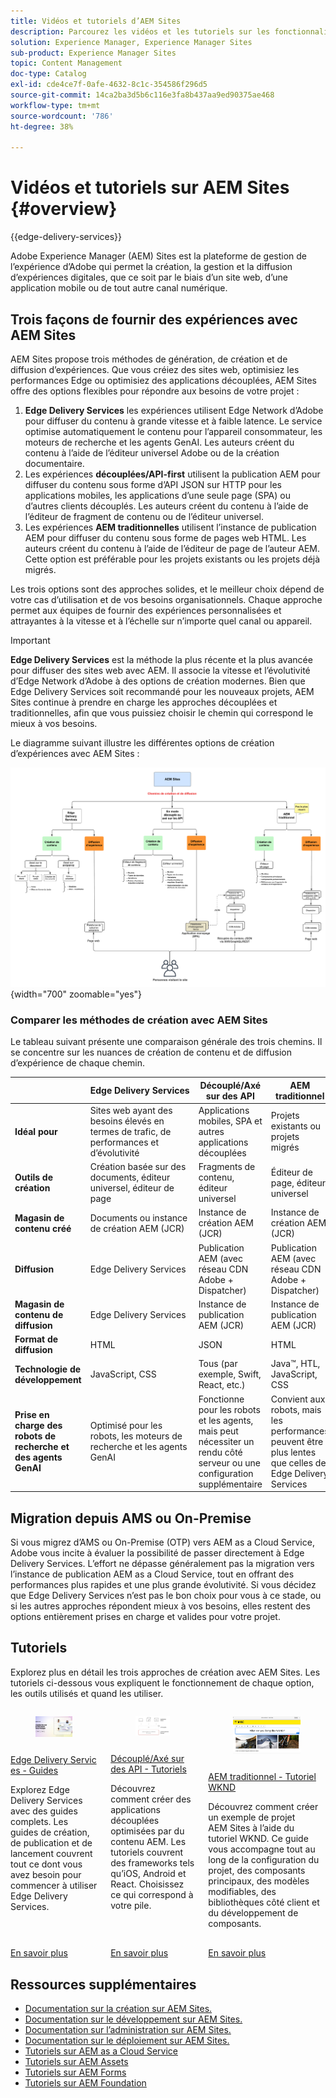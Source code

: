 ```yaml
---
title: Vidéos et tutoriels d’AEM Sites
description: Parcourez les vidéos et les tutoriels sur les fonctionnalités d’Adobe Experience Manager Sites. AEM Sites est une plateforme de gestion de l’expérience de premier plan.
solution: Experience Manager, Experience Manager Sites
sub-product: Experience Manager Sites
topic: Content Management
doc-type: Catalog
exl-id: cde4ce7f-0afe-4632-8c1c-354586f296d5
source-git-commit: 14ca2ba3d5b6c116e3fa8b437aa9ed90375ae468
workflow-type: tm+mt
source-wordcount: '786'
ht-degree: 38%

---
```


# Vidéos et tutoriels sur AEM Sites {#overview}

{{edge-delivery-services}}

Adobe Experience Manager (AEM) Sites est la plateforme de gestion de l’expérience d’Adobe qui permet la création, la gestion et la diffusion d’expériences digitales, que ce soit par le biais d’un site web, d’une application mobile ou de tout autre canal numérique.

## Trois façons de fournir des expériences avec AEM Sites

AEM Sites propose trois méthodes de génération, de création et de diffusion d’expériences. Que vous créiez des sites web, optimisiez les performances Edge ou optimisiez des applications découplées, AEM Sites offre des options flexibles pour répondre aux besoins de votre projet :

1. **Edge Delivery Services** les expériences utilisent Edge Network d’Adobe pour diffuser du contenu à grande vitesse et à faible latence. Le service optimise automatiquement le contenu pour l’appareil consommateur, les moteurs de recherche et les agents GenAI. Les auteurs créent du contenu à l’aide de l’éditeur universel Adobe ou de la création documentaire.
1. Les expériences **découplées/API-first** utilisent la publication AEM pour diffuser du contenu sous forme d’API JSON sur HTTP pour les applications mobiles, les applications d’une seule page (SPA) ou d’autres clients découplés. Les auteurs créent du contenu à l’aide de l’éditeur de fragment de contenu ou de l’éditeur universel.
1. Les expériences **AEM traditionnelles** utilisent l’instance de publication AEM pour diffuser du contenu sous forme de pages web HTML. Les auteurs créent du contenu à l’aide de l’éditeur de page de l’auteur AEM. Cette option est préférable pour les projets existants ou les projets déjà migrés.

Les trois options sont des approches solides, et le meilleur choix dépend de votre cas d’utilisation et de vos besoins organisationnels. Chaque approche permet aux équipes de fournir des expériences personnalisées et attrayantes à la vitesse et à l’échelle sur n’importe quel canal ou appareil.

>[!IMPORTANT]
>
> **Edge Delivery Services** est la méthode la plus récente et la plus avancée pour diffuser des sites web avec AEM. Il associe la vitesse et l’évolutivité d’Edge Network d’Adobe à des options de création modernes. Bien que Edge Delivery Services soit recommandé pour les nouveaux projets, AEM Sites continue à prendre en charge les approches découplées et traditionnelles, afin que vous puissiez choisir le chemin qui correspond le mieux à vos besoins.

Le diagramme suivant illustre les différentes options de création d’expériences avec AEM Sites :

![AEM-Sites-Content-Authoring-and-Experience-Delivery-Paths.png](./assets/aem-sites-authoring-and-experience-delivery-paths.png){width="700" zoomable="yes"}

### Comparer les méthodes de création avec AEM Sites

Le tableau suivant présente une comparaison générale des trois chemins. Il se concentre sur les nuances de création de contenu et de diffusion d’expérience de chaque chemin.

|            | Edge Delivery Services | Découplé/Axé sur des API | AEM traditionnel |
|---------------------|------------------------------|---------------------------------|---------------------------------------------|
| **Idéal pour** | Sites web ayant des besoins élevés en termes de trafic, de performances et d’évolutivité | Applications mobiles, SPA et autres applications découplées | Projets existants ou projets migrés |
| **Outils de création** | Création basée sur des documents, éditeur universel, éditeur de page | Fragments de contenu, éditeur universel | Éditeur de page, éditeur universel |
| **Magasin de contenu créé** | Documents ou instance de création AEM (JCR) | Instance de création AEM (JCR) | Instance de création AEM (JCR) |
| **Diffusion** | Edge Delivery Services | Publication AEM (avec réseau CDN Adobe + Dispatcher) | Publication AEM (avec réseau CDN Adobe + Dispatcher) |
| **Magasin de contenu de diffusion** | Edge Delivery Services | Instance de publication AEM (JCR) | Instance de publication AEM (JCR) |
| **Format de diffusion** | HTML | JSON | HTML |
| **Technologie de développement** | JavaScript, CSS | Tous (par exemple, Swift, React, etc.) | Java™, HTL, JavaScript, CSS |
| **Prise en charge des robots de recherche et des agents GenAI** | Optimisé pour les robots, les moteurs de recherche et les agents GenAI | Fonctionne pour les robots et les agents, mais peut nécessiter un rendu côté serveur ou une configuration supplémentaire | Convient aux robots, mais les performances peuvent être plus lentes que celles de Edge Delivery Services |

## Migration depuis AMS ou On-Premise

Si vous migrez d’AMS ou On-Premise (OTP) vers AEM as a Cloud Service, Adobe vous incite à évaluer la possibilité de passer directement à Edge Delivery Services. L’effort ne dépasse généralement pas la migration vers l’instance de publication AEM as a Cloud Service, tout en offrant des performances plus rapides et une plus grande évolutivité. Si vous décidez que Edge Delivery Services n’est pas le bon choix pour vous à ce stade, ou si les autres approches répondent mieux à vos besoins, elles restent des options entièrement prises en charge et valides pour votre projet.

## Tutoriels

Explorez plus en détail les trois approches de création avec AEM Sites. Les tutoriels ci-dessous vous expliquent le fonctionnement de chaque option, les outils utilisés et quand les utiliser.

<!-- CARDS

* https://www.aem.live/docs/
  {title = Edge Delivery Services - Guides}
  {description = Explore Edge Delivery Services with comprehensive guides. The Build, Publish, and Launch guides cover everything you need to get started with Edge Delivery Services.}
  {image = ./assets/edge-delivery-services.png}
  {target = _blank}
* https://experienceleague.adobe.com/en/docs/experience-manager-learn/getting-started-with-aem-headless/overview
  {title = Headless/API-First - Tutorials}
  {description = Learn how to build headless applications powered by AEM content. Tutorials cover frameworks like iOS, Android, and React—choose what fits your stack.}
  {image = ./assets/headless.png}
  {target = _self}
* https://experienceleague.adobe.com/en/docs/experience-manager-learn/getting-started-wknd-tutorial-develop/overview
  {title = Traditional AEM - WKND Tutorial}
  {description = Learn how to build a sample AEM Sites project using the WKND tutorial. This guide walks you through project setup, Core Components, Editable Templates, client-side libraries, and component development.}
  {image = ./assets/aem-wknd-spa-editor-tutorial.png}
  {target = _self}
-->
<!-- START CARDS HTML - DO NOT MODIFY BY HAND -->
<div class="columns">
    <div class="column is-half-tablet is-half-desktop is-one-third-widescreen" aria-label="Edge Delivery Services - Guides">
        <div class="card" style="height: 100%; display: flex; flex-direction: column; height: 100%;">
            <div class="card-image">
                <figure class="image x-is-16by9">
                    <a href="https://www.aem.live/docs/" title="Edge Delivery Services - Guides" target="_blank" rel="referrer">
                        <img class="is-bordered-r-small" src="./assets/edge-delivery-services.png" alt="Edge Delivery Services - Guides"
                             style="width: 100%; aspect-ratio: 16 / 9; object-fit: cover; overflow: hidden; display: block; margin: auto;">
                    </a>
                </figure>
            </div>
            <div class="card-content is-padded-small" style="display: flex; flex-direction: column; flex-grow: 1; justify-content: space-between;">
                <div class="top-card-content">
                    <p class="headline is-size-6 has-text-weight-bold">
                        <a href="https://www.aem.live/docs/" target="_blank" rel="referrer" title="Edge Delivery Services - Guides">Edge Delivery Services - Guides</a>
                    </p>
                    <p class="is-size-6">Explorez Edge Delivery Services avec des guides complets. Les guides de création, de publication et de lancement couvrent tout ce dont vous avez besoin pour commencer à utiliser Edge Delivery Services.</p>
                </div>
                <a href="https://www.aem.live/docs/" target="_blank" rel="referrer" class="spectrum-Button spectrum-Button--outline spectrum-Button--primary spectrum-Button--sizeM" style="align-self: flex-start; margin-top: 1rem;">
<span class="spectrum-Button-label has-no-wrap has-text-weight-bold">En savoir plus</span>
</a>
            </div>
        </div>
    </div>
    <div class="column is-half-tablet is-half-desktop is-one-third-widescreen" aria-label="Headless/API-First - Tutorials">
        <div class="card" style="height: 100%; display: flex; flex-direction: column; height: 100%;">
            <div class="card-image">
                <figure class="image x-is-16by9">
                    <a href="https://experienceleague.adobe.com/fr/docs/experience-manager-learn/getting-started-with-aem-headless/overview" title="Découplé/Axé sur des API - Tutoriels" target="_self" rel="referrer">
                        <img class="is-bordered-r-small" src="./assets/headless.png" alt="Découplé/Axé sur des API - Tutoriels"
                             style="width: 100%; aspect-ratio: 16 / 9; object-fit: cover; overflow: hidden; display: block; margin: auto;">
                    </a>
                </figure>
            </div>
            <div class="card-content is-padded-small" style="display: flex; flex-direction: column; flex-grow: 1; justify-content: space-between;">
                <div class="top-card-content">
                    <p class="headline is-size-6 has-text-weight-bold">
                        <a href="https://experienceleague.adobe.com/fr/docs/experience-manager-learn/getting-started-with-aem-headless/overview" target="_self" rel="referrer" title="Découplé/Axé sur des API - Tutoriels">Découplé/Axé sur des API - Tutoriels</a>
                    </p>
                    <p class="is-size-6">Découvrez comment créer des applications découplées optimisées par du contenu AEM. Les tutoriels couvrent des frameworks tels qu’iOS, Android et React. Choisissez ce qui correspond à votre pile.</p>
                </div>
                <a href="https://experienceleague.adobe.com/fr/docs/experience-manager-learn/getting-started-with-aem-headless/overview" target="_self" rel="referrer" class="spectrum-Button spectrum-Button--outline spectrum-Button--primary spectrum-Button--sizeM" style="align-self: flex-start; margin-top: 1rem;">
<span class="spectrum-Button-label has-no-wrap has-text-weight-bold">En savoir plus</span>
</a>
            </div>
        </div>
    </div>
    <div class="column is-half-tablet is-half-desktop is-one-third-widescreen" aria-label="Traditional AEM - WKND Tutorial">
        <div class="card" style="height: 100%; display: flex; flex-direction: column; height: 100%;">
            <div class="card-image">
                <figure class="image x-is-16by9">
                    <a href="https://experienceleague.adobe.com/fr/docs/experience-manager-learn/getting-started-wknd-tutorial-develop/overview" title="AEM traditionnel - Tutoriel WKND" target="_self" rel="referrer">
                        <img class="is-bordered-r-small" src="./assets/aem-wknd-spa-editor-tutorial.png" alt="AEM traditionnel - Tutoriel WKND"
                             style="width: 100%; aspect-ratio: 16 / 9; object-fit: cover; overflow: hidden; display: block; margin: auto;">
                    </a>
                </figure>
            </div>
            <div class="card-content is-padded-small" style="display: flex; flex-direction: column; flex-grow: 1; justify-content: space-between;">
                <div class="top-card-content">
                    <p class="headline is-size-6 has-text-weight-bold">
                        <a href="https://experienceleague.adobe.com/fr/docs/experience-manager-learn/getting-started-wknd-tutorial-develop/overview" target="_self" rel="referrer" title="AEM traditionnel - Tutoriel WKND">AEM traditionnel - Tutoriel WKND</a>
                    </p>
                    <p class="is-size-6">Découvrez comment créer un exemple de projet AEM Sites à l’aide du tutoriel WKND. Ce guide vous accompagne tout au long de la configuration du projet, des composants principaux, des modèles modifiables, des bibliothèques côté client et du développement de composants.</p>
                </div>
                <a href="https://experienceleague.adobe.com/fr/docs/experience-manager-learn/getting-started-wknd-tutorial-develop/overview" target="_self" rel="referrer" class="spectrum-Button spectrum-Button--outline spectrum-Button--primary spectrum-Button--sizeM" style="align-self: flex-start; margin-top: 1rem;">
<span class="spectrum-Button-label has-no-wrap has-text-weight-bold">En savoir plus</span>
</a>
            </div>
        </div>
    </div>
</div>
<!-- END CARDS HTML - DO NOT MODIFY BY HAND -->


## Ressources supplémentaires

* [Documentation sur la création sur AEM Sites.](https://experienceleague.adobe.com/fr/docs/experience-manager-65/content/sites/authoring/essentials/first-steps)
* [Documentation sur le développement sur AEM Sites.](https://experienceleague.adobe.com/fr/docs/experience-manager-65/content/implementing/developing/introduction/getting-started)
* [Documentation sur l’administration sur AEM Sites.](https://experienceleague.adobe.com/fr/docs/experience-manager-65/content/sites/administering/home)
* [Documentation sur le déploiement sur AEM Sites.](https://experienceleague.adobe.com/fr/docs/experience-manager-65/content/implementing/deploying/introduction/platform)
* [Tutoriels sur AEM as a Cloud Service](/help/cloud-service/overview.md)
* [Tutoriels sur AEM Assets](/help/assets/overview.md)
* [Tutoriels sur AEM Forms](/help/forms/overview.md)
* [Tutoriels sur AEM Foundation](/help/foundation/overview.md)
